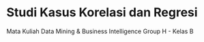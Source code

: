 # Studi Kasus Korelasi dan Regresi
Mata Kuliah Data Mining & Business Intelligence
Group H - Kelas B
